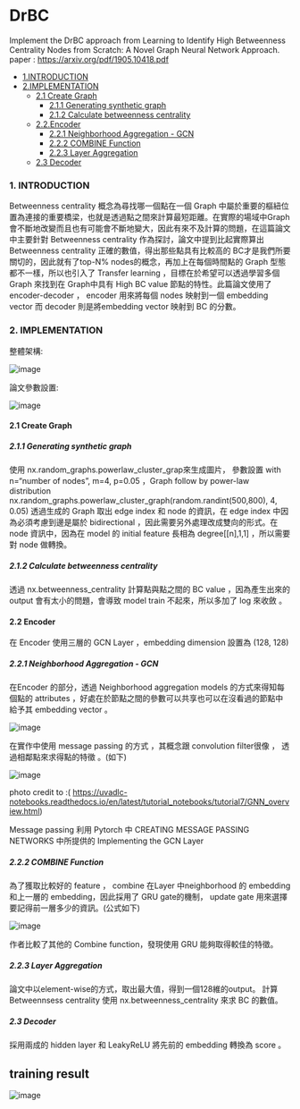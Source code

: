 # DrBC
Implement the DrBC approach from Learning to Identify High Betweenness Centrality Nodes from Scratch: A Novel Graph Neural Network Approach. paper : https://arxiv.org/pdf/1905.10418.pdf


* [1.INTRODUCTION](#1introduction)  
* [2.IMPLEMENTATION](#2implementation) 
  * [2.1 Create Graph](#21-create-graph)
    * [2.1.1 Generating synthetic graph](#211-generating-synthetic-graph)
    * [ 2.1.2 Calculate betweenness centrality](#212calculate-betweenness-centrality)
  * [2.2.Encoder](#22encoder)
    * [2.2.1 Neighborhood Aggregation - GCN](#221-neighborhood-aggregation---gcn)
    * [2.2.2 COMBINE Function](#222combine-function) 
    * [2.2.3 Layer Aggregation](#223layer-aggregation)
  * [2.3 Decoder](#23decoder)


### 1.	INTRODUCTION  
Betweenness centrality 概念為尋找哪一個點在一個 Graph 中屬於重要的樞紐位置為連接的重要橋梁，也就是透過點之間來計算最短距離。在實際的場域中Graph 會不斷地改變而且也有可能會不斷地變大，因此有來不及計算的問題，在這篇論文中主要針對 Betweenness centrality 作為探討，論文中提到比起實際算出 Betweenness centrality 正確的數值，得出那些點具有比較高的 BC才是我們所要關切的，因此就有了top-N% nodes的概念，再加上在每個時間點的 Graph 型態都不一樣，所以也引入了 Transfer learning ，目標在於希望可以透過學習多個 Graph 來找到在 Graph中具有 High BC value 節點的特性。此篇論文使用了 encoder-decoder ， encoder 用來將每個 nodes 映射到一個 embedding vector 而 decoder 則是將embedding vector 映射到 BC 的分數。 

### 2.	IMPLEMENTATION  
整體架構: 

![image](https://user-images.githubusercontent.com/51444652/158140318-bf941edf-d256-4992-aa62-009eff357ddc.png)

論文參數設置:

![image](https://user-images.githubusercontent.com/51444652/158140348-9fb80ca8-3f76-4e3e-9784-6a71f88e6c08.png)


#### 2.1	 Create Graph 

##### 2.1.1 Generating synthetic graph  
使用 nx.random_graphs.powerlaw_cluster_grap來生成圖片， 參數設置 with n=“number of nodes”, m=4, p=0.05 ，Graph follow by power-law distribution nx.random_graphs.powerlaw_cluster_graph(random.randint(500,800), 4, 0.05) 
透過生成的 Graph 取出 edge index 和 node 的資訊，在 edge index 中因為必須考慮到邊是屬於 bidirectional ，因此需要另外處理改成雙向的形式。在 node 資訊中，因為在 model 的 initial feature 長相為 degree[[n],1,1] ，所以需要對 node 做轉換。

##### 2.1.2 Calculate betweenness centrality
透過 nx.betweenness_centrality 計算點與點之間的 BC value ，因為產生出來的 output 會有太小的問題，會導致 model train 不起來，所以多加了 log 來收斂 。


#### 2.2	 Encoder
在 Encoder 使用三層的 GCN Layer ，embedding dimension 設置為 (128, 128)

##### 2.2.1 Neighborhood Aggregation - GCN
在Encoder 的部分，透過 Neighborhood aggregation models 的方式來得知每個點的 attributes ，好處在於節點之間的參數可以共享也可以在沒看過的節點中給予其 embedding vector 。

![image](https://user-images.githubusercontent.com/51444652/158143193-0b4084f0-f8c6-4583-93bc-1eff05ecde70.png)

在實作中使用  message passing 的方式 ，其概念跟 convolution filter很像 ， 透過相鄰點來求得點的特徵 。(如下) 

![image](https://user-images.githubusercontent.com/51444652/158143496-3b243491-b7ac-41ed-8833-9223fe63e401.png)

photo credit to :( https://uvadlc-notebooks.readthedocs.io/en/latest/tutorial_notebooks/tutorial7/GNN_overview.html) 

Message passing 利用 Pytorch 中 CREATING MESSAGE PASSING NETWORKS 中所提供的 Implementing the GCN Layer 

##### 2.2.2 COMBINE Function 
為了獲取比較好的 feature ， combine 在Layer 中neighborhood 的 embedding 和上一層的 embedding，因此採用了 GRU gate的機制， update gate 用來選擇要記得前一層多少的資訊。(公式如下) 

![image](https://user-images.githubusercontent.com/51444652/158143841-3b596bee-d014-4a2e-bf1c-c4c76b7ed523.png)

作者比較了其他的 Combine function，發現使用 GRU 能夠取得較佳的特徵。

##### 2.2.3 Layer Aggregation 
論文中以element-wise的方式，取出最大值，得到一個128維的output。
計算 Betweennsess centrality 使用 nx.betweenness_centrality 來求 BC 的數值。

##### 2.3 Decoder
採用兩成的 hidden layer 和 LeakyReLU 將先前的 embedding 轉換為 score 。 

## training result 
![image](https://user-images.githubusercontent.com/51444652/158065393-a22e9e26-da53-458f-af6c-3efad2bee752.png)
